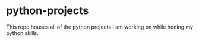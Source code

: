 # python-projects
This repo houses all of the python projects I am working on while honing my python skills.
